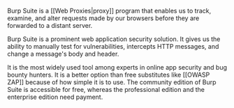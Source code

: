 Burp Suite is a [[Web Proxies|proxy]] program that enables us to track, examine, and alter requests made by our browsers before they are forwarded to a distant server.

Burp Suite is a prominent web application security solution. It gives us the ability to manually test for vulnerabilities, intercepts HTTP messages, and change a message's body and header.

It is the most widely used tool among experts in online app security and bug bounty hunters. It is a better option than free substitutes like [[OWASP ZAP]] because of how simple it is to use. The community edition of Burp Suite is accessible for free, whereas the professional edition and the enterprise edition need payment.